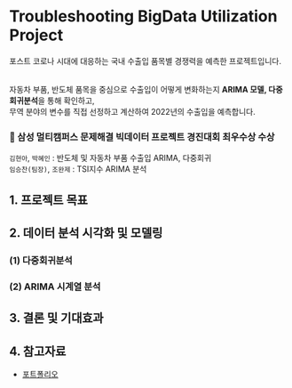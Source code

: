 # Troubleshooting BigData Utilization Project

포스트 코로나 시대에 대응하는 국내 수출입 품목별 경쟁력을 예측한 프로젝트입니다. <br><br>

자동차 부품, 반도체 품목을 중심으로 수출입이 어떻게 변화하는지 **ARIMA 모델, 다중회귀분석**을 통해 확인하고, <br>
무역 분야의 변수를 직접 선정하고 계산하여 2022년의 수출입을 예측합니다.

### 🥇 삼성 멀티캠퍼스 문제해결 빅데이터 프로젝트 경진대회 최우수상 수상

`김현아`, `박혜인` : 반도체 및 자동차 부품 수출입 ARIMA, 다중회귀 <br>
`임승찬(팀장)`, `조완제` : TSI지수 ARIMA 분석

## 1. 프로젝트 목표

## 2. 데이터 분석 시각화 및 모델링

### (1) 다중회귀분석

### (2) ARIMA 시계열 분석

## 3. 결론 및 기대효과

## 4. 참고자료

* [포트폴리오](https://github.com/Hyeeein/ImportAndExport/blob/master/Documents/%5B%ED%8F%AC%ED%8A%B8%ED%8F%B4%EB%A6%AC%EC%98%A4%5D%20%EA%B5%AD%EB%82%B4%20%EC%88%98%EC%B6%9C%EC%9E%85%20%ED%92%88%EB%AA%A9%EB%B3%84%20%EA%B2%BD%EC%9F%81%EB%A0%A5%20%EC%98%88%EC%B8%A1%20(%EB%B0%98%EB%8F%84%EC%B2%B4%2C%20%EC%9E%90%EB%8F%99%EC%B0%A8%20%EB%B6%80%ED%92%88).pdf)
